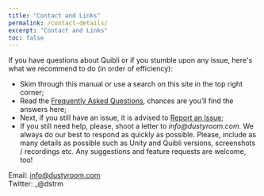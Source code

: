 ```yaml
---
title: "Contact and Links"
permalink: /contact-details/
excerpt: "Contact and Links"
toc: false
---
```


If you have questions about Quibli or if you stumble upon any issue, here's what we recommend to do (in order of efficiency):
* Skim through this manual or use a search on this site in the top right corner; 
* Read the [Frequently Asked Questions](../faqs), chances are you’ll find the answers here; 
* Next, if you still have an issue, it is advised to [Report an Issue](); 
* If you still need help, please, shoot a letter to _info@dustyroom.com_. We always do our best to respond as quickly as possible. Please, include as many details as possible such as Unity and Quibli versions, screenshots / recordings etc. Any suggestions and feature requests are welcome, too!  

Email: info@dustyroom.com  
Twitter: _@dstrm  
